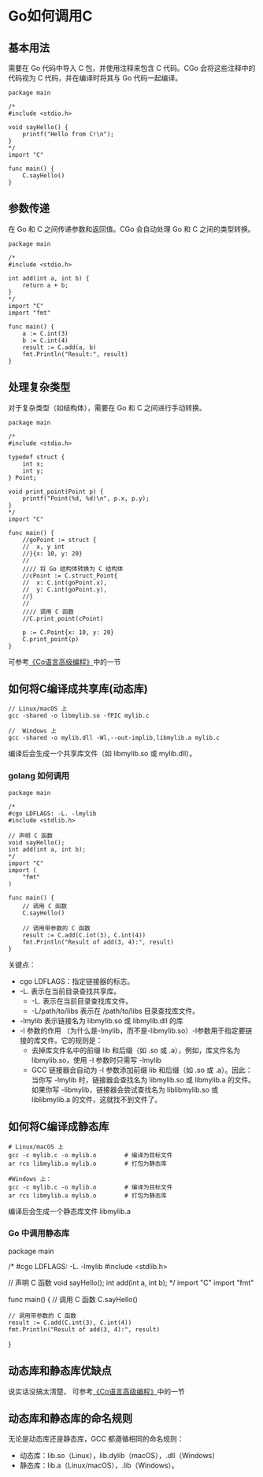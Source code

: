 # Go如何调用C

## 基本用法
需要在 Go 代码中导入 C 包，并使用注释来包含 C 代码。CGo 会将这些注释中的代码视为 C 代码，并在编译时将其与 Go 代码一起编译。
```
package main

/*
#include <stdio.h>

void sayHello() {
    printf("Hello from C!\n");
}
*/
import "C"

func main() {
    C.sayHello()
}
```

## 参数传递
在 Go 和 C 之间传递参数和返回值。CGo 会自动处理 Go 和 C 之间的类型转换。

```
package main

/*
#include <stdio.h>

int add(int a, int b) {
    return a + b;
}
*/
import "C"
import "fmt"

func main() {
    a := C.int(3)
    b := C.int(4)
    result := C.add(a, b)
    fmt.Println("Result:", result)
}
```

## 处理复杂类型
对于复杂类型（如结构体），需要在 Go 和 C 之间进行手动转换。
```
package main

/*
#include <stdio.h>

typedef struct {
    int x;
    int y;
} Point;

void print_point(Point p) {
	printf("Point(%d, %d)\n", p.x, p.y);
}
*/
import "C"

func main() {
	//goPoint := struct {
	//	x, y int
	//}{x: 10, y: 20}
	//
	//// 将 Go 结构体转换为 C 结构体
	//cPoint := C.struct_Point{
	//	x: C.int(goPoint.x),
	//	y: C.int(goPoint.y),
	//}
	//
	//// 调用 C 函数
	//C.print_point(cPoint)

	p := C.Point{x: 10, y: 20}
	C.print_point(p)
}
```
可参考[《Co语言高级编程》](https://chai2010.cn/advanced-go-programming-book/ch2-cgo/ch2-03-cgo-types.html)中的一节


## 如何将C编译成共享库(动态库)
```
// Linux/macOS 上
gcc -shared -o libmylib.so -fPIC mylib.c 

//  Windows 上
gcc -shared -o mylib.dll -Wl,--out-implib,libmylib.a mylib.c 
```
编译后会生成一个共享库文件（如 libmylib.so 或 mylib.dll）。

### golang 如何调用
```
package main

/*
#cgo LDFLAGS: -L. -lmylib
#include <stdlib.h>

// 声明 C 函数
void sayHello();
int add(int a, int b);
*/
import "C"
import (
	"fmt"
)

func main() {
	// 调用 C 函数
	C.sayHello()

	// 调用带参数的 C 函数
	result := C.add(C.int(3), C.int(4))
	fmt.Println("Result of add(3, 4):", result)
}

```
关键点：
   - cgo LDFLAGS：指定链接器的标志。
   - -L. 表示在当前目录查找共享库。
      - -L. 表示在当前目录查找库文件。
      - -L/path/to/libs 表示在 /path/to/libs 目录查找库文件。
   - -lmylib 表示链接名为 libmylib.so 或 libmylib.dll 的库
   - -l 参数的作用 （为什么是-lmylib，而不是-libmylib.so）-l参数用于指定要链接的库文件。它的规则是：
      - 去掉库文件名中的前缀 lib 和后缀（如 .so 或 .a），例如，库文件名为 libmylib.so，使用 -l 参数时只需写 -lmylib
      - GCC 链接器会自动为 -l 参数添加前缀 lib 和后缀（如 .so 或 .a）。因此：当你写 -lmylib 时，链接器会查找名为 libmylib.so 或 libmylib.a 的文件。如果你写 -libmylib，链接器会尝试查找名为 liblibmylib.so 或 liblibmylib.a 的文件，这就找不到文件了。
  
## 如何将C编译成静态库
```
# Linux/macOS 上
gcc -c mylib.c -o mylib.o        # 编译为目标文件
ar rcs libmylib.a mylib.o        # 打包为静态库

#Windows 上：
gcc -c mylib.c -o mylib.o        # 编译为目标文件
ar rcs libmylib.a mylib.o        # 打包为静态库
```
编译后会生成一个静态库文件 libmylib.a

### Go 中调用静态库
package main

/*
#cgo LDFLAGS: -L. -lmylib
#include <stdlib.h>

// 声明 C 函数
void sayHello();
int add(int a, int b);
*/
import "C"
import "fmt"

func main() {
    // 调用 C 函数
    C.sayHello()

    // 调用带参数的 C 函数
    result := C.add(C.int(3), C.int(4))
    fmt.Println("Result of add(3, 4):", result)
}

## 动态库和静态库优缺点
   说实话没搞太清楚， 
   可参考[《Co语言高级编程》](https://chai2010.cn/advanced-go-programming-book/ch2-cgo/ch2-09-static-shared-lib.html)中的一节


## 动态库和静态库的命名规则
无论是动态库还是静态库，GCC 都遵循相同的命名规则：
 - 动态库：lib<name>.so（Linux），lib<name>.dylib（macOS），<name>.dll（Windows）
 - 静态库：lib<name>.a（Linux/macOS），<name>.lib（Windows）。

